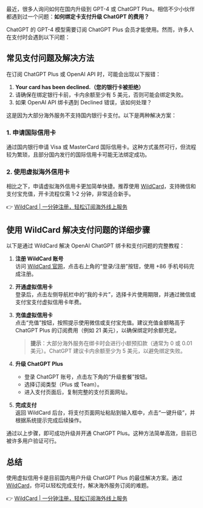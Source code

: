 最近，很多人询问如何在国内升级到 GPT-4 或 ChatGPT Plus。相信不少小伙伴都遇到过一个问题：**如何绑定卡支付升级 ChatGPT 的费用？**

ChatGPT 的 GPT-4 模型需要订阅 ChatGPT Plus 会员才能使用。然而，许多人在支付时会遇到以下问题：

## 常见支付问题及解决方法

在订阅 ChatGPT Plus 或 OpenAI API 时，可能会出现以下报错：

1. **Your card has been declined.（您的银行卡被拒绝）**
2. 请确保在绑定银行卡前，卡内余额至少有 5 美元，否则可能会绑定失败。
3. 如果 OpenAI API 绑卡遇到 Declined 错误，该如何处理？

这是因为大部分海外服务不支持国内银行卡支付。以下是两种解决方案：

### 1. 申请国际信用卡
通过国内银行申请 Visa 或 MasterCard 国际信用卡。这种方式虽然可行，但流程较为繁琐，且部分国内发行的国际信用卡可能无法绑定成功。

### 2. 使用虚拟海外信用卡
相比之下，申请虚拟海外信用卡更加简单快捷。推荐使用 [WildCard](https://bit.ly/bewildcard)，支持微信和支付宝充值，开卡流程仅需 1-2 分钟，非常适合新手。

👉 [WildCard | 一分钟注册，轻松订阅海外线上服务](https://bit.ly/bewildcard)

## 使用 WildCard 解决支付问题的详细步骤

以下是通过 WildCard 解决 OpenAI ChatGPT 绑卡和支付问题的完整教程：

1. **注册 WildCard 账号**  
   访问 [WildCard 官网](https://bit.ly/bewildcard)，点击右上角的“登录/注册”按钮，使用 +86 手机号码完成注册。

2. **开通虚拟信用卡**  
   登录后，点击左侧导航栏中的“我的卡片”，选择卡片使用期限，并通过微信或支付宝支付虚拟信用卡年费。

3. **充值虚拟信用卡**  
   点击“充值”按钮，按照提示使用微信或支付宝充值。建议充值金额略高于 ChatGPT Plus 的订阅费用（例如 21 美元），以确保绑定时余额充足。

   > **提示**：大部分海外服务在绑卡时会进行小额预扣款（通常为 0 或 0.01 美元）。ChatGPT 建议卡内余额至少为 5 美元，以避免绑定失败。

4. **升级 ChatGPT Plus**  
   - 登录 ChatGPT 账号，点击左下角的“升级套餐”按钮。
   - 选择订阅类型（Plus 或 Team）。
   - 进入支付页面后，复制完整的支付页面网址。

5. **完成支付**  
   返回 WildCard 后台，将支付页面网址粘贴到输入框中，点击“一键升级”，并根据系统提示完成后续操作。

通过以上步骤，即可成功升级并开通 ChatGPT Plus。这种方法简单高效，目前已被许多用户验证可行。

## 总结

使用虚拟信用卡是目前国内用户升级 ChatGPT Plus 的最佳解决方案。通过 [WildCard](https://bit.ly/bewildcard)，你可以轻松完成支付，解决海外服务订阅的难题。

👉 [WildCard | 一分钟注册，轻松订阅海外线上服务](https://bit.ly/bewildcard)